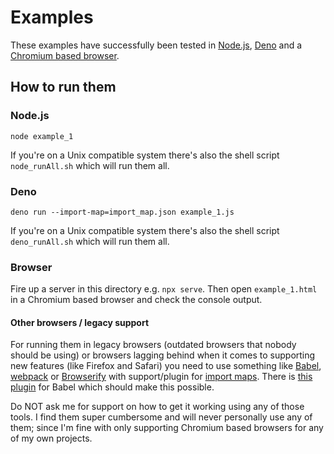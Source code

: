 # Examples

These examples have successfully been tested in [Node.js](https://nodejs.org), [Deno](https://deno.land/) and a [Chromium based browser](https://en.wikipedia.org/wiki/Chromium_(web_browser)#Browsers_based_on_Chromium).

## How to run them

### Node.js
```shell
node example_1
```

If you're on a Unix compatible system there's also the shell script `node_runAll.sh` which will run them all.

### Deno
```shell
deno run --import-map=import_map.json example_1.js
```

If you're on a Unix compatible system there's also the shell script `deno_runAll.sh` which will run them all.

### Browser
Fire up a server in this directory e.g. `npx serve`. Then open `example_1.html` in a Chromium based browser and check the console output.

#### Other browsers / legacy support

For running them in legacy browsers (outdated browsers that nobody should be using) or browsers lagging behind when it comes to supporting new features (like Firefox and Safari) you need to use something like [Babel](https://babeljs.io/), [webpack](https://webpack.js.org/) or [Browserify](http://browserify.org/) with support/plugin for [import maps](). There is [this plugin](https://www.npmjs.com/package/babel-plugin-import-map) for Babel which should make this possible.

Do NOT ask me for support on how to get it working using any of those tools. I find them super cumbersome and will never personally use any of them; since I'm fine with only supporting Chromium based browsers for any of my own projects.
